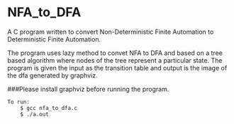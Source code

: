 # NFA_to_DFA
A C program written to convert Non-Deterministic Finite Automation to Deterministic Finite Automation.

The program uses lazy method to convet NFA to DFA and based on a tree based algorithm where nodes of the tree represent a particular state. The program is given the input as the transition table and output is the image of the dfa generated by graphviz.

###Please install graphviz before running the program.
```
To run:
	$ gcc nfa_to_dfa.c
	$ ./a.out
```
